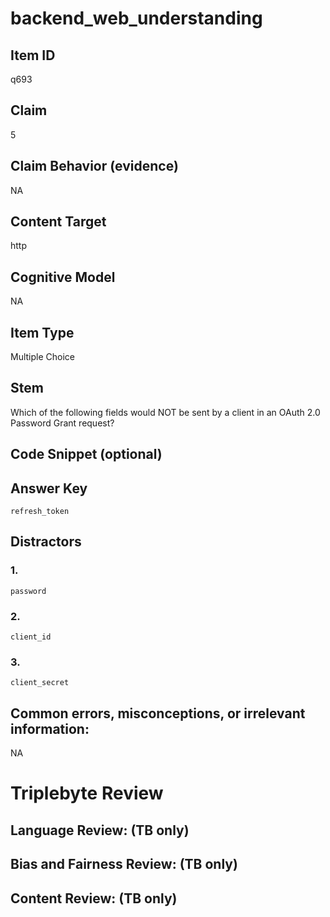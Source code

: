 # backend_web_understanding

## Item ID
q693

## Claim
5

## Claim Behavior (evidence)
NA

## Content Target
http

## Cognitive Model
NA

## Item Type
Multiple Choice

## Stem
Which of the following fields would NOT be sent by a client in an OAuth 2.0 Password Grant request?

## Code Snippet (optional)


## Answer Key
`refresh_token`

## Distractors

### 1.
`password`

### 2.
`client_id`

### 3.
`client_secret`

## Common errors, misconceptions, or irrelevant information:
NA

# Triplebyte Review


## Language Review: (TB only)


## Bias and Fairness Review: (TB only)


## Content Review: (TB only)

